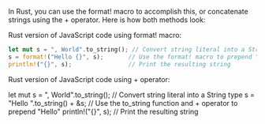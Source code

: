  In Rust, you can use the format! macro to accomplish this, or concatenate strings using the + operator. Here is how both methods look:

Rust version of JavaScript code using format! macro:
```rust
let mut s = ", World".to_string(); // Convert string literal into a String type
s = format!("Hello {}", s);       // Use the format! macro to prepend "Hello" 
println!("{}", s);                // Print the resulting string
```
Rust version of JavaScript code using + operator:

let mut s = ", World".to_string(); // Convert string literal into a String type
s = "Hello ".to_string() + &s;    // Use the to_string function and + operator to prepend "Hello" 
println!("{}", s);                // Print the resulting string
